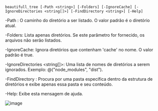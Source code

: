 ```
beautifull_tree [-Path <string>] [-Folders] [-IgnoreCache] [-IgnoreDirectories <string[]>] [-FindDirectory <string>] [-Help]
```

-Path <string>:
    O caminho do diretório a ser listado. O valor padrão é o diretório atual.

-Folders:
    Lista apenas diretórios. Se este parâmetro for fornecido, os arquivos não serão listados.

-IgnoreCache:
    Ignora diretórios que contenham 'cache' no nome. O valor padrão é true.

-IgnoreDirectories <string[]>:
    Uma lista de nomes de diretórios a serem ignorados. Exemplo: @("node_modules", "dist").

-FindDirectory <string>:
    Procura por uma pasta específica dentro da estrutura de diretórios e exibe apenas essa pasta e seu conteúdo.

-Help:
    Exibe esta mensagem de ajuda.

![image](https://github.com/WesleyPacca/beautifull_tree/assets/146728038/dab62c38-25b9-4491-88b5-79575889e66b)
